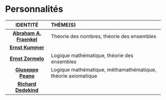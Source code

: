 # Personnalités

|IDENTITÉ|THÈME(S)|
|:--:|:--|
|[**Abraham A. Fraenkel**](https://fr.wikipedia.org/wiki/Abraham_Adolf_Fraenkel)|Théorie des nombres, théorie des ensembles|
|[**Ernst Kummer**](https://fr.wikipedia.org/wiki/Ernst_Kummer)||
|[**Ernst Zermelo**](https://fr.wikipedia.org/wiki/Ernst_Zermelo)|Logique mathématique, théorie des ensembles|
|[**Giuseppe Peano**](https://fr.wikipedia.org/wiki/Giuseppe_Peano)|Logique mathématique, méthamathématique, théorie axiomatique|
|[**Richard Dedekind**](https://fr.wikipedia.org/wiki/Richard_Dedekind)||
